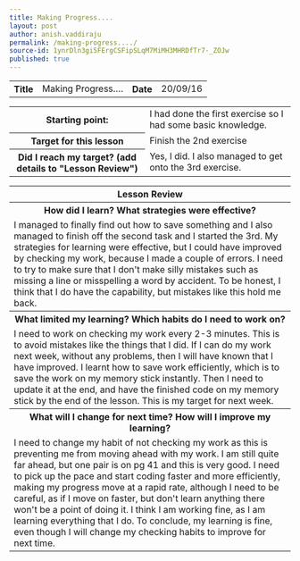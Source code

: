 ```yaml
---
title: Making Progress....
layout: post
author: anish.vaddiraju
permalink: /making-progress..../
source-id: 1ynrDln3gi5FErgCSFipSLqM7MiMH3MHRDfTr7-_ZOJw
published: true
---
```

<table>
  <tr>
    <th>Title</th>
    <td>Making Progress….</td>
    <th>Date</th>
    <td>20/09/16</td>
  </tr>
</table>


<table>
  <tr>
    <th>Starting point:</th>
    <td>I had done the first exercise so I had some basic knowledge.</td>
  </tr>
  <tr>
    <th>Target for this lesson</th>
    <td>Finish the 2nd exercise</td>
  </tr>
  <tr>
    <th>Did I reach my target? 
(add details to "Lesson Review")</th>
    <td> Yes, I did. I also managed to get onto the 3rd exercise.</td>
  </tr>
</table>


<table>
  <tr>
    <th>Lesson Review</th>
  </tr>
  <tr>
    <th>How did I learn? What strategies were effective? </th>
  </tr>
  <tr>
    <td>I managed to finally find out how to save something and I also managed to finish off the second task and I started the 3rd. My strategies for learning were effective, but I could have improved by checking my work, because I made a couple of errors. I need to try to make sure that I don't make silly mistakes such as missing a line or misspelling a word by accident. To be honest, I think that I do have the capability, but mistakes like this hold me back. </td>
  </tr>
  <tr>
    <th>What limited my learning? Which habits do I need to work on? </th>
  </tr>
  <tr>
    <td>I need to work on checking my work every 2-3 minutes. This is to avoid mistakes like the things that I did. If I can do my work next week, without any problems, then I will have known that I have improved. I learnt how to save work efficiently, which is to save the work on my memory stick instantly. Then I need to update it at the end, and have the finished code on my memory stick by the end of the lesson. This is my target for next week. </td>
  </tr>
  <tr>
    <th>What will I change for next time? How will I improve my learning?</th>
  </tr>
  <tr>
    <td>I need to change my habit of not checking my work as this is preventing me from moving ahead with my work. I am still quite far ahead, but one pair is on pg 41 and this is very good. I need to pick up the pace and start coding faster and more efficiently, making my progress move at a rapid rate, although I need to be careful, as if I move on faster, but don't learn anything there won't be a point of doing it. I think I am working fine, as I am learning everything that I do. To conclude, my learning is fine, even though I will change my checking habits to improve for next time. </td>
  </tr>
</table>


